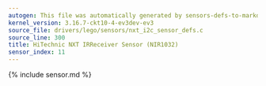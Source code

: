 ```yaml
---
autogen: This file was automatically generated by sensors-defs-to-markdown.py
kernel_version: 3.16.7-ckt10-4-ev3dev-ev3
source_file: drivers/lego/sensors/nxt_i2c_sensor_defs.c
source_line: 300
title: HiTechnic NXT IRReceiver Sensor (NIR1032)
sensor_index: 11
---
```


{% include sensor.md %}
